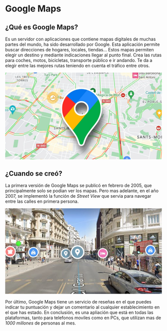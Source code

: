# Google Maps

## ¿Qué es Google Maps?
Es un servidor con aplicaciones que contiene mapas digitales de muchas partes del mundo, ha sido desarrollado por Google. Esta aplicación permite buscar direcciones de hogares, locales, tiendas... Estos mapas permiten elegir un destino y mediante indicaciones llegar al punto final. Crea las rutas para coches, motos, bicicletas, transporte público e ir andando. Te da a elegir entre las mejores rutas teniendo en cuenta el tráfico entre otros.

![imagen](https://github.com/estebanantinolo/SMX2-M8UF1A1-HistoriaWeb-a-o-GoogleMaps-EstebanAnti-olo/blob/main/maps.png) 

## ¿Cuando se creó?
La primera versión de Google Maps se publicó en febrero de 2005, que principalmente solo se podian ver los mapas. Pero mas adelante, en el año 2007, se implementó la función de *Street View* que servia para navegar entre las calles en primera persona.

![imagen](https://github.com/estebanantinolo/SMX2-M8UF1A1-HistoriaWeb-a-o-GoogleMaps-EstebanAnti-olo/blob/main/view.png)

Por último, Google Maps tiene un servicio de reseñas en el que puedes indicar tu puntuación y dejar un comentario al cualquier establecimiento en el que has estado. En conclusión, es una apliación que está en todas las plataformas, tanto para telefonos moviles como en PCs, que utilizan mas de *1000 millones* de personas al mes.